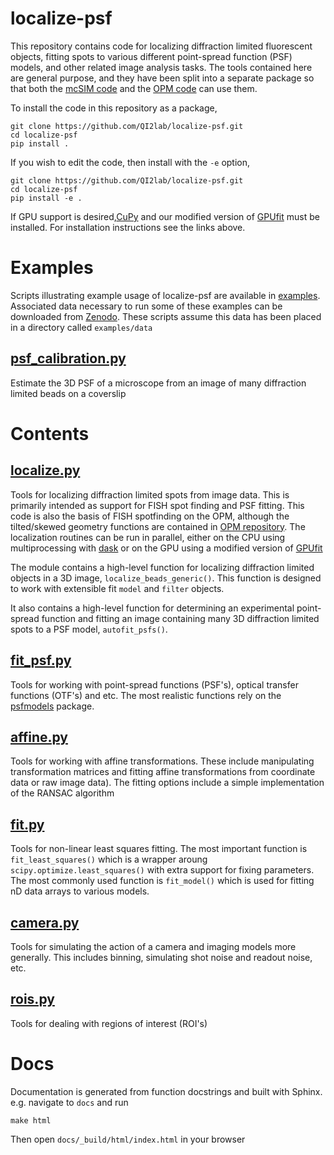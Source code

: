# localize-psf
This repository contains code for localizing diffraction limited fluorescent objects, fitting spots to various
different point-spread function (PSF) models, and other related image analysis tasks. The tools
contained here are general purpose, and they have been split into a separate package
so that both the [mcSIM code](https://github.com/QI2lab/mcSIM) and the 
[OPM code](https://github.com/QI2lab/OPM) can use them.

To install the code in this repository as a package,
```
git clone https://github.com/QI2lab/localize-psf.git
cd localize-psf
pip install .
```
If you wish to edit the code, then install with the `-e` option,
```
git clone https://github.com/QI2lab/localize-psf.git
cd localize-psf
pip install -e .
```

If GPU support is desired,[CuPy](https://cupy.dev/) and our
modified version of [GPUfit](https://github.com/QI2lab/Gpufit) must be installed. For installation
instructions see the links above.

# Examples
Scripts illustrating example usage of localize-psf are available in [examples](examples).
Associated data necessary to run some of these examples can be downloaded from [Zenodo](https://doi.org/10.5281/zenodo.10022862).
These scripts assume this data has been placed in a directory called `examples/data`

## [psf_calibration.py](examples/psf_calibration.py)
Estimate the 3D PSF of a microscope from an image of many diffraction limited beads on a coverslip


# Contents

## [localize.py](localize_psf/localize.py)
Tools for localizing diffraction limited spots from image data. This is primarily intended as
support for FISH spot finding and PSF fitting. This code is also the basis of
FISH spotfinding on the OPM, although the tilted/skewed geometry functions are contained in
[OPM repository](https://github.com/QI2lab/OPM). The localization routines can be run in parallel, either
on the CPU using multiprocessing with [dask](https://www.dask.org/) or on the GPU using a modified version of 
[GPUfit](https://github.com/QI2lab/Gpufit)

The module contains a high-level function for localizing diffraction limited objects in a 3D image,
`localize_beads_generic()`. This function is designed to work with extensible fit `model` and `filter` objects.

It also contains a high-level function for determining an experimental point-spread function and fitting
an image containing many 3D diffraction limited spots to a PSF model, `autofit_psfs()`.

## [fit_psf.py](localize_psf/fit_psf.py)
Tools for working with point-spread functions (PSF's), optical transfer functions (OTF's) and etc.
The most realistic functions rely on the 
[psfmodels](https://pypi.org/project/psfmodels/) package.

## [affine.py](localize_psf/affine.py)
Tools for working with affine transformations. These include manipulating transformation matrices
and fitting affine transformations from coordinate data or raw image data). The fitting
options include a simple implementation of the RANSAC algorithm

## [fit.py](localize_psf/fit.py)
Tools for non-linear least squares fitting. The most important function is `fit_least_squares()`
which is a wrapper aroung `scipy.optimize.least_squares()` with extra support for fixing
parameters. The most commonly used function is `fit_model()` which is used for fitting nD data
arrays  to various models.

## [camera.py](localize_psf/camera.py)
Tools for simulating the action of a camera and imaging models more generally. This includes binning, simulating
shot noise and readout noise, etc.

## [rois.py](localize_psf/rois.py)
Tools for dealing with regions of interest (ROI's)

# Docs
Documentation is generated from function docstrings and built with Sphinx. e.g. navigate to `docs` and run
```
make html
```
Then open `docs/_build/html/index.html` in your browser